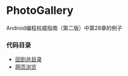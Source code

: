 # PhotoGallery
Android编程权威指南（第二版）中第28章的例子

### 代码目录
* [回到总目录](https://github.com/uv-lab/PhotoGallery)
* [网页浏览](https://github.com/uv-lab/PhotoGallery/tree/ch28)
